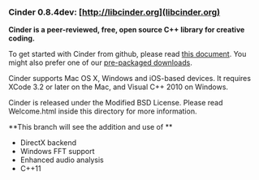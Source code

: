 ### Cinder 0.8.4dev: [http://libcinder.org](libcinder.org)

**Cinder is a peer-reviewed, free, open source C++ library for creative coding.**

To get started with Cinder from github, please read [this document](http://libcinder.org/docs/welcome/GitSetup.html). You might also prefer
one of our [pre-packaged downloads](http://libcinder.org/download/).

Cinder supports Mac OS X, Windows and iOS-based devices. It requires XCode 3.2 or later on the Mac, and Visual C++ 2010 on Windows.

Cinder is released under the Modified BSD License.
Please read Welcome.html inside this directory for more information.

**This branch will see the addition and use of **

* DirectX backend
* Windows FFT support
* Enhanced audio analysis
* C++11 